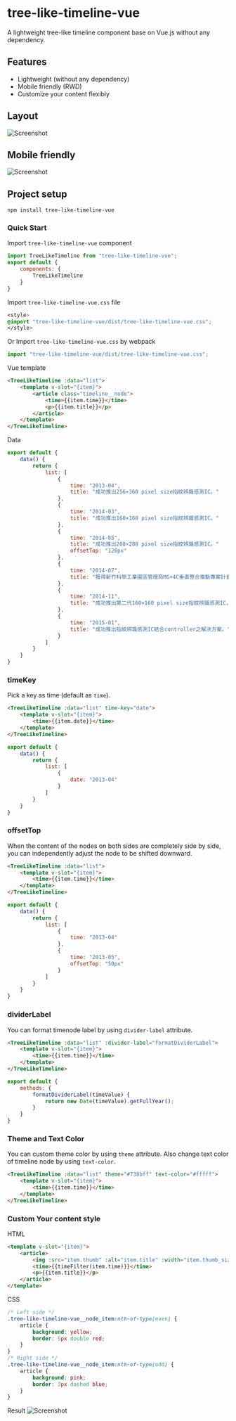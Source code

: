# tree-like-timeline-vue
A lightweight tree-like timeline component base on Vue.js without any dependency.

## Features
* Lightweight (without any dependency)
* Mobile friendly (RWD)
* Customize your content flexibly

## Layout
![Screenshot](https://i.imgur.com/gMcEI7V.png)

## Mobile friendly
![Screenshot](https://i.imgur.com/hXThh1g.gif)

## Project setup
```
npm install tree-like-timeline-vue
```

### Quick Start
Import `tree-like-timeline-vue` component
```js
import TreeLikeTimeline from "tree-like-timeline-vue";
export default {
    components: {
        TreeLikeTimeline
    }
}
```

Import `tree-like-timeline-vue.css` file
```css
<style>
@import "tree-like-timeline-vue/dist/tree-like-timeline-vue.css";
</style>
```

Or
Import `tree-like-timeline-vue.css` by webpack
```js
import "tree-like-timeline-vue/dist/tree-like-timeline-vue.css";
```

Vue template
```html
<TreeLikeTimeline :data="list">
    <template v-slot="{item}">
        <article class="timeline__node">
            <time>{{item.time}}</time>
            <p>{{item.title}}</p>
        </article>
    </template>
</TreeLikeTimeline>
```

Data
```js
export default {
    data() {
        return {
            list: [
                {
                    time: "2013-04",
                    title: "成功推出256×360 pixel size指紋辨識感測IC。"
                },
                {
                    time: "2014-03",
                    title: "成功推出160×160 pixel size指紋辨識感測IC。"
                },
                {
                    time: "2014-05",
                    title: "成功推出208×288 pixel size指紋辨識感測IC。"
                    offsetTop: "120px"
                },
                {
                    time: "2014-07",
                    title: "獲得新竹科學工業園區管理局MG+4C垂直整合推動專案計畫補助「用於智慧型手持設備支具防偽功能指紋感測裝置」開發案。"
                },
                {
                    time: "2014-11",
                    title: "成功推出第二代160×160 pixel size指紋辨識感測IC，適用於智慧型手持設備。"
                },
                {
                    time: "2015-01",
                    title: "成功推出指紋辨識感測IC結合controller之解決方案。"
                }
            ]
        }
    }
}
```

### timeKey
Pick a key as time (default as `time`).
```html
<TreeLikeTimeline :data="list" time-key="date">
    <template v-slot="{item}">
        <time>{{item.date}}</time>
    </template>
</TreeLikeTimeline>
```
```js
export default {
    data() {
        return {
            list: [
                {
                    date: "2013-04"
                }
            ]
        }
    }
}
```

### offsetTop
When the content of the nodes on both sides are completely side by side, you can independently adjust the node to be shifted downward.
```html
<TreeLikeTimeline :data="list">
    <template v-slot="{item}">
        <time>{{item.time}}</time>
    </template>
</TreeLikeTimeline>
```
```js
export default {
    data() {
        return {
            list: [
                {
                    time: "2013-04"
                },
                {
                    time: "2013-05",
                    offsetTop: "50px"
                }
            ]
        }
    }
}
```

### dividerLabel
You can format timenode label by using `divider-label` attribute.
```html
<TreeLikeTimeline :data="list" :divider-label="formatDividerLabel">
    <template v-slot="{item}">
        <time>{{item.time}}</time>
    </template>
</TreeLikeTimeline>
```
```js
export default {
    methods: {
        formatDividerLabel(timeValue) {
            return new Date(timeValue).getFullYear();
        }
    }
}
```

### Theme and Text Color
You can custom theme color by using `theme` attribute.
Also change text color of timeline node by using `text-color`.
```html
<TreeLikeTimeline :data="list" theme="#738bff" text-color="#fffff">
    <template v-slot="{item}">
        <time>{{item.time}}</time>
    </template>
</TreeLikeTimeline>
```

### Custom Your content style
HTML
```html
<template v-slot="{item}">
    <article>
        <img :src="item.thumb" :alt="item.title" :width="item.thumb_size">
        <time>{{timeFilter(item.time)}}</time>
        <p>{{item.title}}</p>
    </article>
</template>
```
CSS
```css
/* Left side */
.tree-like-timeline-vue__node_item:nth-of-type(even) {
	article {
		background: yellow;
		border: 5px double red;
	}
}
/* Right side */
.tree-like-timeline-vue__node_item:nth-of-type(odd) {
	article {
		background: pink;
		border: 3px dashed blue;
	}
}
```
Result
![Screenshot](https://i.imgur.com/qE1zpN3.png)